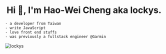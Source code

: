 <h1 align="center">Hi 👋, I'm Hao-Wei Cheng aka lockys.</h1>

```
- a developer from Taiwan
- write JavaScript
- love front end stuffs
- was previously a fullstack engineer @Garmin
```

<p><img align="left" src="https://github-readme-stats.vercel.app/api/top-langs?username=lockys&show_icons=true&locale=en&layout=compact" alt="lockys" /></p>


